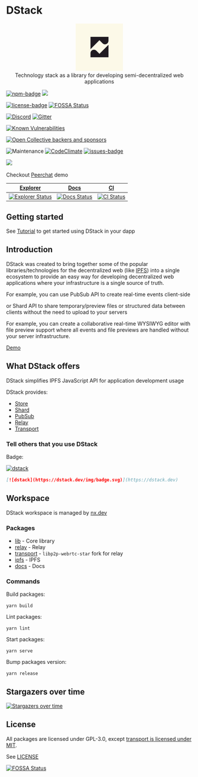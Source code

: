 # DStack

<p align="center">
  <img alt="logo" width="128" src="./docs/static/img/logo.svg" />
  <br />
  Technology stack as a library for developing semi-decentralized web applications
</p>

[![npm-badge]][npm] ![](https://badgen.net/npm/types/@dstack-js/lib)

[![license-badge]][license] [![FOSSA Status][fossa-badge]][fossa]

[![Discord][discord-badge]][discord] [![Gitter](https://badges.gitter.im/dstack-chat/community.svg)](https://gitter.im/dstack-chat/community?utm_source=badge&utm_medium=badge&utm_campaign=pr-badge&utm_content=body_badge)

[![Known Vulnerabilities](https://snyk.io/test/github/dstack-js/dstack/badge.svg)](https://snyk.io/test/github/dstack-js/dstack)

[![Open Collective backers and sponsors](https://img.shields.io/opencollective/all/dstack)](https://opencollective.com/dstack)

![Maintenance](https://img.shields.io/maintenance/yes/2022) [![CodeClimate](https://api.codeclimate.com/v1/badges/79ea2d56c8d646635e7e/maintainability)](https://codeclimate.com/github/dstack-js/dstack/maintainability) [![issues-badge]][issues]

<a href="https://www.buymeacoffee.com/0x77dev"><img src="https://img.buymeacoffee.com/button-api/?text=Support Development&emoji=💸&slug=0x77dev&button_colour=000000&font_colour=ffffff&font_family=Lato&outline_colour=ffffff&coffee_colour=FFDD00" /></a>

Checkout [Peerchat](https://dstack.dev/blog/peerchat) demo

| [Explorer][explorer]                                   | [Docs][docs]                               | [CI][ci]                     |
| ------------------------------------------------------ | ------------------------------------------ | ---------------------------- |
| [![Explorer Status][explorer-badge]][explorer-deploys] | [![Docs Status][docs-badge]][docs-deploys] | [![CI Status][ci-badge]][ci] |

## Getting started

See [Tutorial](https://dstack.dev/docs/intro) to get started using DStack in your dapp

## Introduction

DStack was created to bring together some of the popular libraries/technologies for the decentralized web (like [IPFS](https://ipfs.io)) into a single ecosystem to provide an easy way for developing decentralized web applications where your infrastructure is a single source of truth.

For example, you can use PubSub API to create real-time events client-side

or Shard API to share temporary/preview files or structured data between clients without the need to upload to your servers

For example, you can create a collaborative real-time WYSIWYG editor with file preview support where all events and file previews are handled without your server infrastructure.

[Demo](https://imgur.com/cKjBrge)

## What DStack offers

DStack simplifies IPFS JavaScript API for application development usage

DStack provides:

- [Store](./apps/docs/store.md)
- [Shard](./apps/docs/shard.md)
- [PubSub](./apps/docs/pubsub.md)
- [Relay](./packages/relay)
- [Transport](./packages/transport)

### Tell others that you use DStack

Badge:

[![dstack](https://dstack.dev/img/badge.svg)](https://dstack.dev)

```markdown
[![dstack](https://dstack.dev/img/badge.svg)](https://dstack.dev)
```

## Workspace

DStack workspace is managed by [nx.dev](https://nx.dev)

### Packages

- [lib](./packages/lib) - Core library
- [relay](./packages/relay) - Relay
- [transport](./packages/transport) - `libp2p-webrtc-star` fork for relay
- [ipfs](./packages/ipfs) - IPFS
- [docs](./docs) - Docs

### Commands

Build packages:

```console
yarn build
```

Lint packages:

```console
yarn lint
```

Start packages:

```console
yarn serve
```

Bump packages version:

```console
yarn release
```

## Stargazers over time

[![Stargazers over time](https://starchart.cc/dstack-js/dstack.svg)](https://starchart.cc/dstack-js/dstack)

## License

All packages are licensed under GPL-3.0, except [transport is licensed under MIT](./packages/transport/LICENSE).

See [LICENSE](../LICENSE)

[![FOSSA Status](https://app.fossa.com/api/projects/git%2Bgithub.com%2Fdstack-js%2Fdstack.svg?type=large)](https://app.fossa.com/projects/git%2Bgithub.com%2Fdstack-js%2Fdstack?ref=badge_large)

[license]: https://github.com/dstack-js/dstack/blob/main/LICENSE
[license-badge]: https://img.shields.io/github/license/dstack-js/dstack
[issues]: https://github.com/dstack-js/dstack/issues
[issues-badge]: https://img.shields.io/github/issues/dstack-js/dstack
[npm]: https://www.npmjs.com/package/@dstack-js/lib
[npm-badge]: https://img.shields.io/npm/v/@dstack-js/lib
[ci]: https://github.com/dstack-js/dstack/actions/workflows/nx.yaml
[ci-badge]: https://github.com/dstack-js/dstack/actions/workflows/nx.yaml/badge.svg
[fossa-badge]: https://app.fossa.com/api/projects/git%2Bgithub.com%2Fdstack-js%2Fdstack.svg?type=shield
[fossa]: https://app.fossa.com/projects/git%2Bgithub.com%2Fdstack-js%2Fdstack
[discord-badge]: https://discordapp.com/api/guilds/890305580139446322/widget.png?style=shield
[discord]: https://discord.link/dstack
[changelog-badge]: https://img.shields.io/badge/DStack-changelog-blue
[changelog]: https://dstack.dev/changelog
[explorer]: https://explorer.dstack.dev
[explorer-badge]: https://api.netlify.com/api/v1/badges/995efbf9-cafc-4354-b597-44a13e872d34/deploy-status
[explorer-deploys]: https://app.netlify.com/sites/dstack-explorer/deploys
[docs]: https://dstack.dev
[docs-badge]: https://api.netlify.com/api/v1/badges/aa98407a-eb62-401d-a403-4ea91e55d37b/deploy-status
[docs-deploys]: https://app.netlify.com/sites/dstack-docs/deploys

